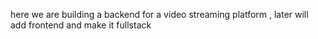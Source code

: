 here we are building a backend for a video streaming platform , later will add frontend and make it fullstack

